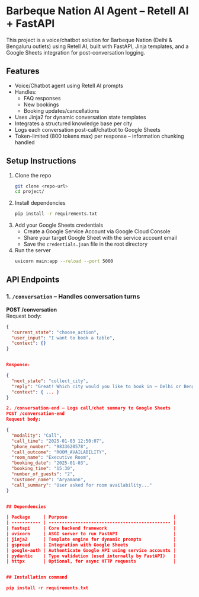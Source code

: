 #  Barbeque Nation AI Agent – Retell AI + FastAPI

This project is a voice/chatbot solution for Barbeque Nation (Delhi & Bengaluru outlets) using Retell AI, built with FastAPI, Jinja templates, and a Google Sheets integration for post-conversation logging.

##  Features

- Voice/Chatbot agent using Retell AI prompts  
- Handles:  
  - FAQ responses  
  - New bookings  
  - Booking updates/cancellations  
- Uses Jinja2 for dynamic conversation state templates  
- Integrates a structured knowledge base per city  
- Logs each conversation post-call/chatbot to Google Sheets  
- Token-limited (800 tokens max) per response – information chunking handled  




##  Setup Instructions

1. Clone the repo
    ```bash
    git clone <repo-url>
    cd project/
    ```
2. Install dependencies
    ```bash
    pip install -r requirements.txt
    ```
3. Add your Google Sheets credentials  
    - Create a Google Service Account via Google Cloud Console  
    - Share your target Google Sheet with the service account email  
    - Save the `credentials.json` file in the root directory  
4. Run the server  
    ```bash
    uvicorn main:app --reload --port 5000
    ```

## API Endpoints

### 1. `/conversation` – Handles conversation turns

**POST /conversation**  
Request body:
```json
{
  "current_state": "choose_action",
  "user_input": "I want to book a table",
  "context": {}
}


Response:

{
  "next_state": "collect_city",
  "reply": "Great! Which city would you like to book in – Delhi or Bengaluru?",
  "context": { ... }
}

2. /conversation-end – Logs call/chat summary to Google Sheets
POST /conversation-end
Request body:

{
  "modality": "Call",
  "call_time": "2025-01-03 12:50:07",
  "phone_number": "9833620578",
  "call_outcome": "ROOM_AVAILABILITY",
  "room_name": "Executive Room",
  "booking_date": "2025-01-03",
  "booking_time": "15:30",
  "number_of_guests": "2",
  "customer_name": "Aryamann",
  "call_summary": "User asked for room availability..."
}


## Dependencies

| Package     | Purpose                                        |
| ----------- | ---------------------------------------------- |
| fastapi     | Core backend framework                         |
| uvicorn     | ASGI server to run FastAPI                     |
| jinja2      | Template engine for dynamic prompts            |
| gspread     | Integration with Google Sheets                 |
| google-auth | Authenticate Google API using service accounts |
| pydantic    | Type validation (used internally by FastAPI)   |
| httpx       | Optional, for async HTTP requests              |


## Installation command

pip install -r requirements.txt